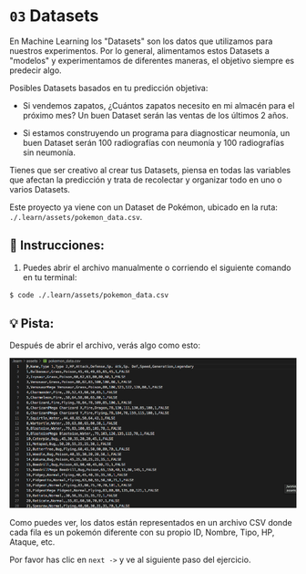 # `03` Datasets

En Machine Learning los "Datasets" son los datos que utilizamos para nuestros experimentos. Por lo general, alimentamos estos Datasets a "modelos" y experimentamos de diferentes maneras, el objetivo siempre es predecir algo.

Posibles Datasets basados en tu predicción objetiva:

- Si vendemos zapatos, ¿Cuántos zapatos necesito en mi almacén para el próximo mes? Un buen Dataset serán las ventas de los últimos 2 años.

- Si estamos construyendo un programa para diagnosticar neumonía, un buen Dataset serán 100 radiografías con neumonía y 100 radiografías sin neumonía.

Tienes que ser creativo al crear tus Datasets, piensa en todas las variables que afectan la predicción y trata de recolectar y organizar todo en uno o varios Datasets. 

Este proyecto ya viene con un Dataset de Pokémon, ubicado en la ruta: `./.learn/assets/pokemon_data.csv`.

## 📝 Instrucciones:

1. Puedes abrir el archivo manualmente o corriendo el siguiente comando en tu terminal: 

```bash
$ code ./.learn/assets/pokemon_data.csv
```

## 💡 Pista:

Después de abrir el archivo, verás algo como esto:

![Pokemon CSV Preview](../../assets/csv-preview.png)

Como puedes ver, los datos están representados en un archivo CSV donde cada fila es un pokemón diferente con su propio ID, Nombre, Tipo, HP, Ataque, etc.

Por favor has clic en  `next ->` y ve al siguiente paso del ejercicio.